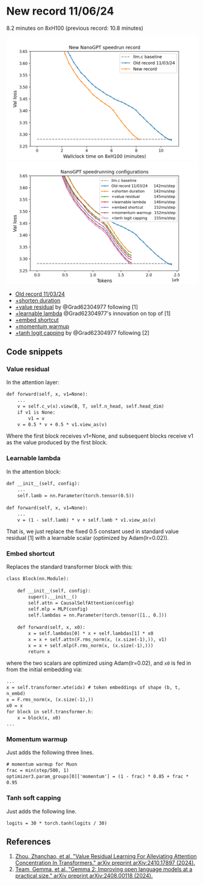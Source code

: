 # New record 11/06/24

8.2 minutes on 8xH100 (previous record: 10.8 minutes)

![](nanogpt_speedrun110.png)
![](nanogpt_speedrun111.png)

* [Old record 11/03/24](d6b50d71-f419-4d26-bb39-a60d55ae7a04.txt)
* [+shorten duration](4a71cc92-0f43-4058-a033-23e85c1e98f1.txt)
* [+value residual](042f9e87-07e6-4504-bb04-4ec59a380211.txt) by @Grad62304977 following [1]
* [+learnable lambda](43f60c4f-0448-4de7-83d9-643ca26f61e7.txt) @Grad62304977's innovation on top of [1]
* [+embed shortcut](05b29e54-0be0-4a0f-a1e2-7d5317daedd3.txt)
* [+momentum warmup](10119f53-7001-4248-bfd9-33d32427a912.txt)
* [+tanh logit capping](dd7304a6-cc43-4d5e-adb8-c070111464a1.txt) by @Grad62304977 following [2]

## Code snippets

### Value residual

In the attention layer:
```
def forward(self, x, v1=None):
    ...
    v = self.c_v(x).view(B, T, self.n_head, self.head_dim)
    if v1 is None:
        v1 = v
    v = 0.5 * v + 0.5 * v1.view_as(v)
```
Where the first block receives v1=None, and subsequent blocks receive v1 as the value produced by the first block.

### Learnable lambda

In the attention block:
```
def __init__(self, config):
    ...
    self.lamb = nn.Parameter(torch.tensor(0.5))

def forward(self, x, v1=None):
    ...
    v = (1 - self.lamb) * v + self.lamb * v1.view_as(v)
```
That is, we just replace the fixed 0.5 constant used in standard value residual [1] with a learnable scalar (optimized by Adam(lr=0.02)).

### Embed shortcut

Replaces the standard transformer block with this:

```
class Block(nn.Module):

    def __init__(self, config):
        super().__init__()
        self.attn = CausalSelfAttention(config)
        self.mlp = MLP(config)
        self.lambdas = nn.Parameter(torch.tensor([1., 0.]))

    def forward(self, x, x0): 
        x = self.lambdas[0] * x + self.lambdas[1] * x0 
        x = x + self.attn(F.rms_norm(x, (x.size(-1),)), v1)
        x = x + self.mlp(F.rms_norm(x, (x.size(-1),)))
        return x
```

where the two scalars are optimized using Adam(lr=0.02), and `x0` is fed in from the initial embedding via:
```
...
x = self.transformer.wte(idx) # token embeddings of shape (b, t, n_embd)
x = F.rms_norm(x, (x.size(-1),))
x0 = x
for block in self.transformer.h:
    x = block(x, x0)
...
```

### Momentum warmup

Just adds the following three lines.
```
# momentum warmup for Muon 
frac = min(step/500, 1)
optimizer3.param_groups[0]['momentum'] = (1 - frac) * 0.85 + frac * 0.95
```

### Tanh soft capping

Just adds the following line.

```
logits = 30 * torch.tanh(logits / 30)
```


## References

1. [Zhou, Zhanchao, et al. "Value Residual Learning For Alleviating Attention Concentration In Transformers." arXiv preprint arXiv:2410.17897 (2024).](https://arxiv.org/abs/2410.17897)
2. [Team, Gemma, et al. "Gemma 2: Improving open language models at a practical size." arXiv preprint arXiv:2408.00118 (2024).](https://arxiv.org/abs/2408.00118)

